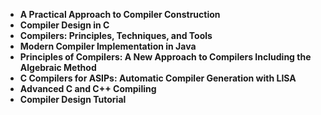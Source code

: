 <ul>
  
 <li><b><a target="_blank" href="https://github.com/manjunath5496/Compiler-Books/blob/master/copl(1).pdf" style="text-decoration:none;">A Practical Approach to Compiler Construction</a></b></li>
  
<li><b><a target="_blank" href="https://github.com/manjunath5496/Compiler-Books/blob/master/copl(2).pdf" style="text-decoration:none;">Compiler Design in C</a></b></li>

<li><b><a target="_blank" href="https://github.com/manjunath5496/Compiler-Books/blob/master/copl(3).pdf" style="text-decoration:none;"> Compilers: Principles, Techniques, and Tools</a></b></li>
<li><b><a target="_blank" href="https://github.com/manjunath5496/Compiler-Books/blob/master/copl(4).pdf" style="text-decoration:none;"> Modern Compiler Implementation in Java</a></b></li>
                            
  <li><b><a target="_blank" href="https://github.com/manjunath5496/Compiler-Books/blob/master/copl(5).pdf" style="text-decoration:none;">Principles of Compilers: A New Approach to Compilers Including the Algebraic Method</a></b></li>  
     <li><b><a target="_blank" href="https://github.com/manjunath5496/Compiler-Books/blob/master/copl(6).pdf" style="text-decoration:none;">C Compilers for ASIPs: Automatic Compiler Generation with LISA</a></b></li>  
  
<li><b><a target="_blank" href="https://github.com/manjunath5496/Compiler-Books/blob/master/copl(7).pdf" style="text-decoration:none;">Advanced C and C++ Compiling</a></b></li>
<li><b><a target="_blank" href="https://github.com/manjunath5496/Compiler-Books/blob/master/copl(8).pdf" style="text-decoration:none;">Compiler Design Tutorial </a></b></li>
  

  
  

</ul>
